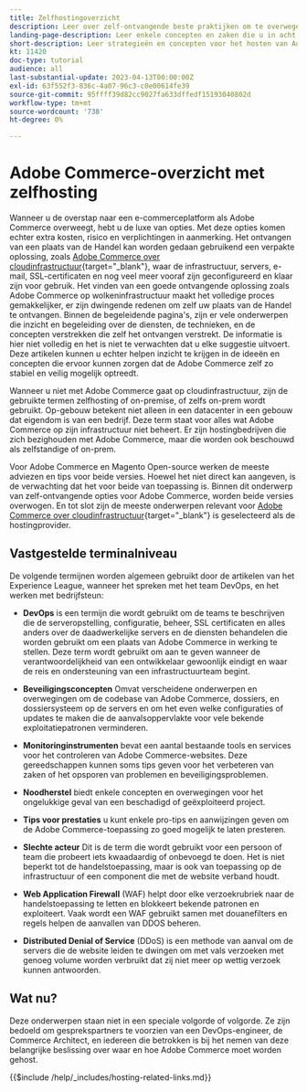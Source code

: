 ```yaml
---
title: Zelfhostingoverzicht
description: Leer over zelf-ontvangende beste praktijken om te overwegen. De onderwerpen variëren van veiligheidselementen, aan rampenterugwinning veel meer. Deze onderwerpen zijn hier om een bedrijf bij te staan dat heeft besloten om hun eigen versie van Adobe Commerce te ontvangen. De gepresenteerde items zijn niet allemaal inclusief, maar moeten een goede reeks concepten bieden om een veilige, stabiele en veerkrachtige website te bevorderen.
landing-page-description: Leer enkele concepten en zaken die u in acht moet nemen wanneer u Adobe Commerce op uw eigen computer host.
short-description: Leer strategieën en concepten voor het hosten van Adobe Commerce zelf.
kt: 11420
doc-type: tutorial
audience: all
last-substantial-update: 2023-04-13T00:00:00Z
exl-id: 63f552f3-836c-4a07-96c3-c0e00614fe39
source-git-commit: 95ffff39d82cc9027fa633dffedf15193040802d
workflow-type: tm+mt
source-wordcount: '738'
ht-degree: 0%

---
```


# Adobe Commerce-overzicht met zelfhosting

Wanneer u de overstap naar een e-commerceplatform als Adobe Commerce overweegt, hebt u de luxe van opties. Met deze opties komen echter extra kosten, risico en verplichtingen in aanmerking. Het ontvangen van een plaats van de Handel kan worden gedaan gebruikend een verpakte oplossing, zoals [Adobe Commerce over cloudinfrastructuur](https://experienceleague.adobe.com/docs/commerce-learn/tutorials/getting-started/cloud/1-overview.html){target="_blank"}, waar de infrastructuur, servers, e-mail, SSL-certificaten en nog veel meer vooraf zijn geconfigureerd en klaar zijn voor gebruik. Het vinden van een goede ontvangende oplossing zoals Adobe Commerce op wolkeninfrastructuur maakt het volledige proces gemakkelijker, er zijn dwingende redenen om zelf uw plaats van de Handel te ontvangen. Binnen de begeleidende pagina&#39;s, zijn er vele onderwerpen die inzicht en begeleiding over de diensten, de technieken, en de concepten verstrekken die zelf het ontvangen verstrekt. De informatie is hier niet volledig en het is niet te verwachten dat u elke suggestie uitvoert. Deze artikelen kunnen u echter helpen inzicht te krijgen in de ideeën en concepten die ervoor kunnen zorgen dat de Adobe Commerce zelf zo stabiel en veilig mogelijk optreedt.

Wanneer u niet met Adobe Commerce gaat op cloudinfrastructuur, zijn de gebruikte termen zelfhosting of on-premise, of zelfs on-prem wordt gebruikt. Op-gebouw betekent niet alleen in een datacenter in een gebouw dat eigendom is van een bedrijf. Deze term staat voor alles wat Adobe Commerce op zijn infrastructuur niet beheert. Er zijn hostingbedrijven die zich bezighouden met Adobe Commerce, maar die worden ook beschouwd als zelfstandige of on-prem.

Voor Adobe Commerce en Magento Open-source werken de meeste adviezen en tips voor beide versies. Hoewel het niet direct kan aangeven, is de verwachting dat het voor beide van toepassing is. Binnen dit onderwerp van zelf-ontvangende opties voor Adobe Commerce, worden beide versies overwogen. En tot slot zijn de meeste onderwerpen relevant voor [Adobe Commerce over cloudinfrastructuur](https://experienceleague.adobe.com/docs/commerce-learn/tutorials/getting-started/cloud/1-overview.html){target="_blank"} is geselecteerd als de hostingprovider.

## Vastgestelde terminalniveau

De volgende termijnen worden algemeen gebruikt door de artikelen van het Experience League, wanneer het spreken met het team DevOps, en het werken met bedrijfsteun:

* **DevOps** is een termijn die wordt gebruikt om de teams te beschrijven die de serveropstelling, configuratie, beheer, SSL certificaten en alles anders over de daadwerkelijke servers en de diensten behandelen die worden gebruikt om een plaats van Adobe Commerce in werking te stellen. Deze term wordt gebruikt om aan te geven wanneer de verantwoordelijkheid van een ontwikkelaar gewoonlijk eindigt en waar de reis en ondersteuning van een infrastructuurteam begint.

* **Beveiligingsconcepten** Omvat verscheidene onderwerpen en overwegingen om de codebase van Adobe Commerce, dossiers, en dossiersysteem op de servers en om het even welke configuraties of updates te maken die de aanvalsoppervlakte voor vele bekende exploitatiepatronen verminderen.

* **Monitoringinstrumenten** bevat een aantal bestaande tools en services voor het controleren van Adobe Commerce-websites. Deze gereedschappen kunnen soms tips geven voor het verbeteren van zaken of het opsporen van problemen en beveiligingsproblemen.

* **Noodherstel** biedt enkele concepten en overwegingen voor het ongelukkige geval van een beschadigd of geëxploiteerd project.

* **Tips voor prestaties** u kunt enkele pro-tips en aanwijzingen geven om de Adobe Commerce-toepassing zo goed mogelijk te laten presteren.

* **Slechte acteur** Dit is de term die wordt gebruikt voor een persoon of team die probeert iets kwaadaardig of onbevoegd te doen. Het is niet beperkt tot de handelstoepassing, maar is ook van toepassing op de infrastructuur of een component die met de website verband houdt.

* **Web Application Firewall** (WAF) helpt door elke verzoekrubriek naar de handelstoepassing te letten en blokkeert bekende patronen en exploiteert. Vaak wordt een WAF gebruikt samen met douanefilters en regels helpen de aanvallen van DDOS beheren.

* **Distributed Denial of Service** (DDoS) is een methode van aanval om de servers die de website leiden te dwingen om met vals verzoeken met genoeg volume worden verbruikt dat zij niet meer op wettig verzoek kunnen antwoorden.

## Wat nu?

Deze onderwerpen staan niet in een speciale volgorde of volgorde. Ze zijn bedoeld om gesprekspartners te voorzien van een DevOps-engineer, de Commerce Architect, en iedereen die betrokken is bij het nemen van deze belangrijke beslissing over waar en hoe Adobe Commerce moet worden gehost.

{{$include /help/_includes/hosting-related-links.md}}
